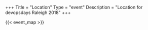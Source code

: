 +++
Title = "Location"
Type = "event"
Description = "Location for devopsdays Raleigh 2018"
+++

<!-- Uncomment this only if you have set the coordinates for your location in the config yaml. Get Latitude and Longitude of a Point: http://itouchmap.com/latlong.html -->
{{< event_map >}}
